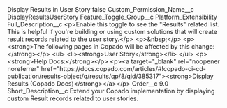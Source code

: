 <?xml version="1.0" encoding="UTF-8"?>
<CustomMetadata xmlns="http://soap.sforce.com/2006/04/metadata" xmlns:xsi="http://www.w3.org/2001/XMLSchema-instance" xmlns:xsd="http://www.w3.org/2001/XMLSchema">
    <label>Display Results in User Story</label>
    <protected>false</protected>
    <values>
        <field>Custom_Permission_Name__c</field>
        <value xsi:type="xsd:string">DisplayResultsUserStory</value>
    </values>
    <values>
        <field>Feature_Toggle_Group__c</field>
        <value xsi:type="xsd:string">Platform_Extensibility</value>
    </values>
    <values>
        <field>Full_Description__c</field>
        <value xsi:type="xsd:string">&lt;p&gt;Enable this toggle to see the &quot;Results&quot; related list. This is helpful if you&apos;re building or using custom solutions that will create result records related to the user story.&lt;/p&gt;
&lt;p&gt;&amp;nbsp;&lt;/p&gt;
&lt;p&gt;&lt;strong&gt;The following pages in Copado will be affected by this change:&lt;/strong&gt;&lt;/p&gt;
&lt;ul&gt;
    &lt;li&gt;&lt;strong&gt;User Story&lt;/strong&gt;&lt;/li&gt;
&lt;/ul&gt;
&lt;p&gt;&lt;strong&gt;Help Docs:&lt;/strong&gt;&lt;/p&gt;
&lt;p&gt;&lt;a target=&quot;_blank&quot; rel=&quot;noopener noreferrer&quot; href=&quot;https://docs.copado.com/articles/#!copado-ci-cd-publication/results-object/q/results/qp/8/qid/385317&quot;&gt;&lt;strong&gt;Display Results (Copado Docs)&lt;/strong&gt;&lt;/a&gt;&lt;/p&gt;</value>
    </values>
    <values>
        <field>Order__c</field>
        <value xsi:type="xsd:double">9.0</value>
    </values>
    <values>
        <field>Short_Description__c</field>
        <value xsi:type="xsd:string">Extend your Copado implementation by displaying custom Result records related to user stories.</value>
    </values>
</CustomMetadata>
